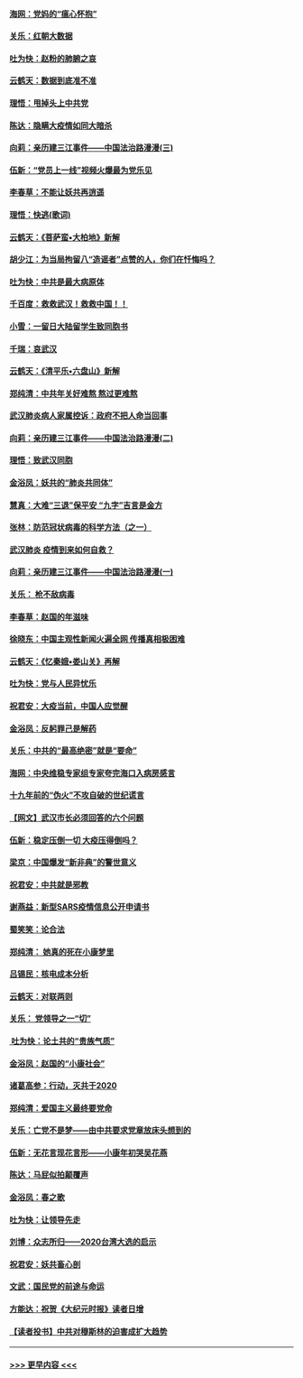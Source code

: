 #### [海网：党妈的“瘟心怀抱”](../pages/nsc993/n11840740.md?t=02041355) 
#### [关乐：红朝大数据](../pages/nsc993/n11840675.md?t=02041355) 
#### [吐为快：赵粉的肺腑之哀](../pages/nsc993/n11840618.md?t=02041355) 
#### [云鹤天：数据到底准不准](../pages/nsc993/n11840325.md?t=02041355) 
#### [理悟：甩掉头上中共党](../pages/nsc993/n11838826.md?t=02041355) 
#### [陈达：隐瞒大疫情如同大暗杀](../pages/nsc993/n11838771.md?t=02041355) 
#### [向莉：亲历建三江事件——中国法治路漫漫(三)](../pages/nsc993/n11831825.md?t=02041355) 
#### [伍新：“党员上一线”视频火爆最为党乐见](../pages/nsc993/n11838200.md?t=02041355) 
#### [李春草：不能让妖共再逍遥](../pages/nsc993/n11838102.md?t=02041355) 
#### [理悟：快逃(歌词)](../pages/nsc993/n11838083.md?t=02041355) 
#### [云鹤天：《菩萨蛮▪大柏地》新解](../pages/nsc993/n11838059.md?t=02041355) 
#### [胡少江：为当局拘留八“造谣者”点赞的人，你们在忏悔吗？](../pages/nsc993/n11836801.md?t=02041355) 
#### [吐为快：中共是最大病原体](../pages/nsc993/n11836748.md?t=02041355) 
#### [千百度：救救武汉！救救中国！！](../pages/nsc993/n11836145.md?t=02041355) 
#### [小雪：一留日大陆留学生致同胞书](../pages/nsc993/n11834624.md?t=02041355) 
#### [千瑞：哀武汉](../pages/nsc993/n11833647.md?t=02041355) 
#### [云鹤天：《清平乐▪六盘山》新解](../pages/nsc993/n11833611.md?t=02041355) 
#### [郑纯清：中共年关好难熬 熬过更难熬](../pages/nsc993/n11833489.md?t=02041355) 
#### [武汉肺炎病人家属控诉：政府不把人命当回事](../pages/nsc993/n11833205.md?t=02041355) 
#### [向莉：亲历建三江事件——中国法治路漫漫(二)](../pages/nsc993/n11829102.md?t=02041355) 
#### [理悟：致武汉同胞](../pages/nsc993/n11831522.md?t=02041355) 
#### [金浴凤：妖共的“肺炎共同体”](../pages/nsc993/n11829448.md?t=02041355) 
#### [慧真：大难“三退”保平安 “九字”吉言是金方](../pages/nsc993/n11829501.md?t=02041355) 
#### [张林：防范冠状病毒的科学方法（之一）](../pages/nsc993/n11828618.md?t=02041355) 
#### [武汉肺炎 疫情到来如何自救？](../pages/nsc993/n11827632.md?t=02041355) 
#### [向莉：亲历建三江事件——中国法治路漫漫(一)](../pages/nsc993/n11827190.md?t=02041355) 
#### [关乐： 枪不敌病毒](../pages/nsc993/n11826746.md?t=02041355) 
#### [李春草：赵国的年滋味](../pages/nsc993/n11826321.md?t=02041355) 
#### [徐晓东：中国主观性新闻火遍全网 传播真相极困难](../pages/nsc993/n11826508.md?t=02041355) 
#### [云鹤天：《忆秦娥▪娄山关》再解](../pages/nsc993/n11824682.md?t=02041355) 
#### [吐为快：党与人民异忧乐](../pages/nsc993/n11824660.md?t=02041355) 
#### [祝君安：大疫当前，中国人应觉醒](../pages/nsc993/n11821946.md?t=02041355) 
#### [金浴凤：反躬罪己是解药](../pages/nsc993/n11820280.md?t=02041355) 
#### [关乐：中共的“最高绝密”就是“要命”](../pages/nsc993/n11816946.md?t=02041355) 
#### [海网：中央维稳专家组专家夸完海口入病房感言](../pages/nsc993/n11815138.md?t=02041355) 
#### [十九年前的“伪火”不攻自破的世纪谎言](../pages/nsc993/n11813238.md?t=02041355) 
#### [【网文】武汉市长必须回答的六个问题](../pages/nsc993/n11813848.md?t=02041355) 
#### [伍新：稳定压倒一切 大疫压得倒吗？](../pages/nsc993/n11812634.md?t=02041355) 
#### [梁京：中国爆发“新非典”的警世意义](../pages/nsc993/n11812554.md?t=02041355) 
#### [祝君安：中共就是邪教](../pages/nsc993/n11812431.md?t=02041355) 
#### [谢燕益：新型SARS疫情信息公开申请书](../pages/nsc993/n11808840.md?t=02041355) 
#### [蜀笑笑：论合法](../pages/nsc993/n11808064.md?t=02041355) 
#### [郑纯清： 她真的死在小康梦里](../pages/nsc993/n11806623.md?t=02041355) 
#### [吕锡民：核电成本分析](../pages/nsc993/n11806284.md?t=02041355) 
#### [云鹤天：对联两则](../pages/nsc993/n11805957.md?t=02041355) 
#### [关乐： 党领导之一“切”](../pages/nsc993/n11804505.md?t=02041355) 
#### [ 吐为快：论土共的“贵族气质”](../pages/nsc993/n11804490.md?t=02041355) 
#### [金浴凤：赵国的“小康社会”](../pages/nsc993/n11804452.md?t=02041355) 
#### [诸葛高参：行动，灭共于2020](../pages/nsc993/n11804120.md?t=02041355) 
#### [郑纯清：爱国主义最终要党命](../pages/nsc993/n11802197.md?t=02041355) 
#### [关乐：亡党不是梦——由中共要求党章放床头想到的](../pages/nsc993/n11802156.md?t=02041355) 
#### [伍新：无花言现花言形——小康年初哭吴花燕](../pages/nsc993/n11800044.md?t=02041355) 
#### [陈达：马屁似拍颠覆声](../pages/nsc993/n11800010.md?t=02041355) 
#### [金浴凤：春之歌](../pages/nsc993/n11797687.md?t=02041355) 
#### [吐为快：让领导先走](../pages/nsc993/n11797512.md?t=02041355) 
#### [刘博：众志所归——2020台湾大选的启示](../pages/nsc993/n11796878.md?t=02041355) 
#### [祝君安：妖共畜心剖](../pages/nsc993/n11794273.md?t=02041355) 
#### [文武：国民党的前途与命运](../pages/nsc993/n11794198.md?t=02041355) 
#### [方能达：祝贺《大纪元时报》读者日增](../pages/nsc993/n11793807.md?t=02041355) 
#### [【读者投书】中共对穆斯林的迫害成扩大趋势](../pages/nsc993/n11791371.md?t=02041355) 

----
#### [ >>> 更早内容 <<< ](../indexes/nsc993-earlier.md)
